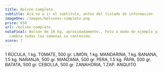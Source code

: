 ```yaml
---
title: Bolsón Completo
subtitle: Acá va a ir el subtitulo, antes del listado de información
imageOne: /images/bolsones-completo.png
price: 650
url: /bolsón-completo
notaFinal: Bolsón de 10 kg. aproximadamente., Foto a modo de ejemplo ya que
  cambia todas las semanas su contenido.
score: 7
---
```

1 RÚCULA, 1 kg. TOMATE, 500 gr. LIMÓN, 1 kg. MANDARINA, 1 kg. BANANA, 1.5 kg. NARANJA, 500 gr. MANZANA, 500 gr. PERA, 1.5 kg. PAPA, 500 gr. BATATA, 500 gr. CEBOLLA, 500 gr. ZANAHORIA, 1 ZAP. ANQUITO